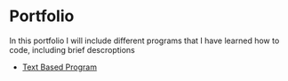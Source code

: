 # Portfolio
In this portfolio I will include different programs that I have learned how to code, including brief descroptions
* [Text Based Program](https://forehgra001.github.io/Portfolio/Text_based_program)
